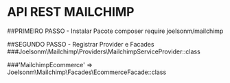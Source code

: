 # API REST MAILCHIMP

##PRIMEIRO PASSO - Instalar Pacote
composer require joelsonm/mailchimp

##SEGUNDO PASSO - Registrar Provider e Facades
###Joelsonm\Mailchimp\Providers\MailchimpServiceProvider::class

###'MailchimpEcommerce' => Joelsonm\Mailchimp\Facades\EcommerceFacade::class

